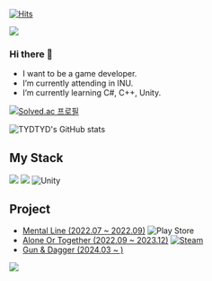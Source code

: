 [![Hits](https://hits.seeyoufarm.com/api/count/incr/badge.svg?url=https%3A%2F%2Fgithub.com%2FTYDTYD&count_bg=%2379C83D&title_bg=%23555555&icon=&icon_color=%23E7E7E7&title=hits&edge_flat=false)](https://hits.seeyoufarm.com)


<img src="https://capsule-render.vercel.app/api?type=waving&color=random&height=200&section=header&text=Hi!%20I'm%20Seung%20Min&fontSize=70" />

### Hi there 👋

- I want to be a game developer.
- I’m currently attending in INU.
- I’m currently learning C#, C++, Unity.


[![Solved.ac
프로필](http://mazassumnida.wtf/api/v2/generate_badge?boj=tmdals5587)](https://solved.ac/tmdals5587) 




![TYDTYD's GitHub stats](https://github-readme-stats.vercel.app/api?username=TYDTYD&show_icons=true&theme=tokyonight)

## My Stack
<img src="https://img.shields.io/badge/C%2B%2B-00599C?style=for-the-badge&logo=c%2B%2B&logoColor=white"/></a>
<img src="https://img.shields.io/badge/C%23-512BD4?style=for-the-badge&logo=c-sharp&logoColor=white"/></a>
![Unity](https://img.shields.io/badge/unity-%23000000.svg?style=for-the-badge&logo=unity&logoColor=white)

## Project
- [Mental Line (2022.07 ~ 2022.09)](https://github.com/TYDTYD/Mental_Line) ![Play Store](https://img.shields.io/badge/Google_Play-414141?style=for-the-badge&logo=google-play&logoColor=white)
- [Alone Or Together (2022.09 ~ 2023.12)](https://github.com/TYDTYD/Alone_Or_Together_ver2) [![Steam](https://img.shields.io/badge/steam-%23000000.svg?style=flat&logo=steam&logoColor=white)](https://store.steampowered.com/app/2651070/Alone_Or_Together/?beta=0)
- [Gun & Dagger (2024.03 ~ )](https://github.com/TYDTYD/Gun_Dagger)

<img src="https://capsule-render.vercel.app/api?type=waving&color=random&height=200&section=footer" />

<!---
TYDTYD/TYDTYD is a ✨ special ✨ repository because its `README.md` (this file) appears on your GitHub profile.
You can click the Preview link to take a look at your changes.
--->
